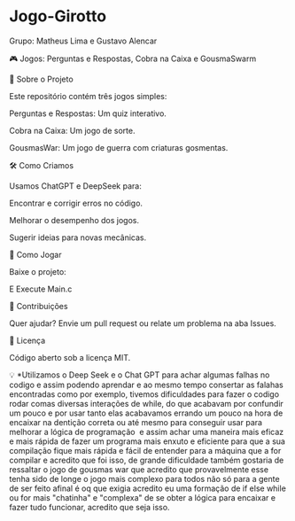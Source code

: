 # Jogo-Girotto
Grupo: Matheus Lima e Gustavo Alencar

🎮 Jogos: Perguntas e Respostas, Cobra na Caixa e GousmaSwarm

📌 Sobre o Projeto

Este repositório contém três jogos simples:

Perguntas e Respostas: Um quiz interativo.

Cobra na Caixa: Um jogo de sorte.

GousmasWar: Um jogo de guerra com criaturas gosmentas.

🛠️ Como Criamos

Usamos ChatGPT e DeepSeek para:

Encontrar e corrigir erros no código.

Melhorar o desempenho dos jogos.

Sugerir ideias para novas mecânicas.

🚀 Como Jogar

Baixe o projeto:

E Execute Main.c

🤝 Contribuições

Quer ajudar? Envie um pull request ou relate um problema na aba Issues.

📜 Licença

Código aberto sob a licença MIT.

💡 *Utilizamos o Deep Seek e o Chat GPT para achar algumas falhas no codigo e assim podendo aprendar e ao mesmo tempo consertar as falahas encontradas como por exemplo, tivemos dificuldades para fazer o codigo rodar comas diversas interações de while, do que acabavam por confundir um pouco e por usar tanto elas acabavamos errando um pouco na hora de encaixar na dentição correta ou até mesmo para conseguir usar para melhorar a lógica de programação  e assim achar uma maneira mais eficaz e mais rápida de fazer um programa mais enxuto e eficiente para que a sua compilação fique mais rápida e fácil de entender para a máquina que a for compilar e acredito que foi isso, de grande dificuldade também gostaria de ressaltar o jogo de gousmas war que acredito que provavelmente esse tenha sido de longe o jogo mais complexo para todos não só para a gente de ser feito afinal é oq que exigia acredito eu uma formação de if else while ou for mais "chatinha" e "complexa" de se obter a lógica para encaixar e fazer tudo funcionar, acredito que seja isso.

